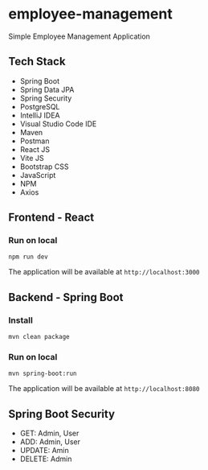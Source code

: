 # employee-management
Simple Employee Management Application

## Tech Stack
- Spring Boot
- Spring Data JPA
- Spring Security
- PostgreSQL
- IntelliJ IDEA
- Visual Studio Code IDE
- Maven
- Postman
- React JS
- Vite JS
- Bootstrap CSS
- JavaScript
- NPM
- Axios

## Frontend - React
### Run on local
```
npm run dev 
```
The application will be available at ```http://localhost:3000```

## Backend - Spring Boot
### Install
```
mvn clean package
```
### Run on local
```
mvn spring-boot:run
```
The application will be available at ```http://localhost:8080```

## Spring Boot Security
- GET: Admin, User
- ADD: Admin, User
- UPDATE: Amin
- DELETE: Admin
